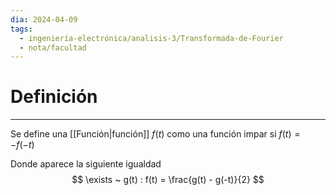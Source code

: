 ```yaml
---
dia: 2024-04-09
tags:
  - ingeniería-electrónica/analisis-3/Transformada-de-Fourier
  - nota/facultad
---
```

# Definición
---
Se define una [[Función|función]] $f(t)$ como una función impar si $f(t) = -f(-t)$ 

Donde aparece la siguiente igualdad $$ \exists ~ g(t) : f(t) = \frac{g(t) - g(-t)}{2} $$
